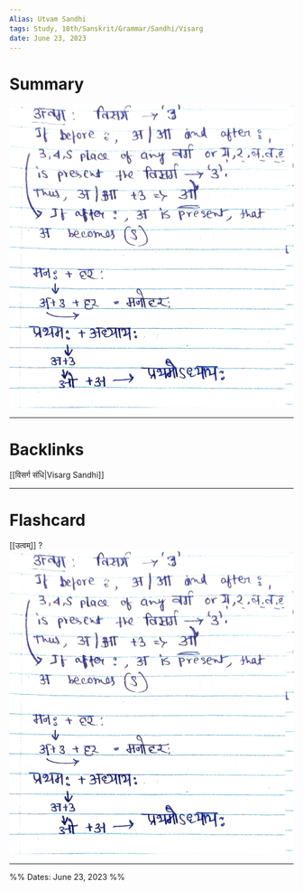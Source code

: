 ```yaml
---
Alias: Utvam Sandhi
tags: Study, 10th/Sanskrit/Grammar/Sandhi/Visarg
date: June 23, 2023
---
```

# Summary
![Utvam.jpg](assets/utvam-5719d869bcc3659a603a8dbda395c258-cae22dd9177121ef541e90d58a1e9f13.jpg)

---
# Backlinks
[[विसर्ग संधि|Visarg Sandhi]]

---
# Flashcard

[[उत्वम्]]
?
![Utvam.jpg](assets/utvam-5719d869bcc3659a603a8dbda395c258-cae22dd9177121ef541e90d58a1e9f13.jpg)
<!--SR:!2025-02-08,370,240-->

---
%%
Dates: June 23, 2023
%%